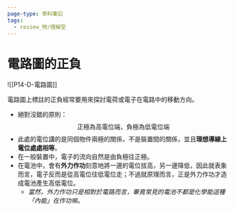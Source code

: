 ```yaml
---
page-type: 學科筆記
tags:
  - review_物/理解型
---
```

# 電路圖的正負
![[P14-D-電路圖]]

電路圖上標註的正負經常要用來探討電荷或電子在電路中的移動方向。
- 絕對沒錯的原則： $$\text{正極為高電位端，負極為低電位端}$$
- 此處的電位講的是同個物件兩極的關係，不是裝置間的關係，並且**理想導線上電位處處相等**。
- 在一般裝置中，電子的流向自然是由負極往正極。
- 在電池中，會有**外力作功**刻意地將一邊的電位拔高，另一邊降低，因此就表象而言，電子反而是從高電位往低電位走；不過就原理而言，正是外力作功才造成電池產生高低電位。
	- *當然，外力作功只是相對於電路而言，畢竟常見的電池不都是化學能這種「內能」在作功嘛。*